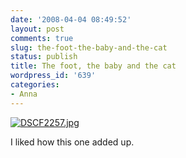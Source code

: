 ```yaml
---
date: '2008-04-04 08:49:52'
layout: post
comments: true
slug: the-foot-the-baby-and-the-cat
status: publish
title: The foot, the baby and the cat
wordpress_id: '639'
categories:
- Anna
---
```





[![DSCF2257.jpg](http://fnord.phfactor.net/wp-photos/thumb.20080404-084952-1.jpg)](http://fnord.phfactor.net/wp-photos/20080404-084952-1.jpg)


I liked how this one added up.
